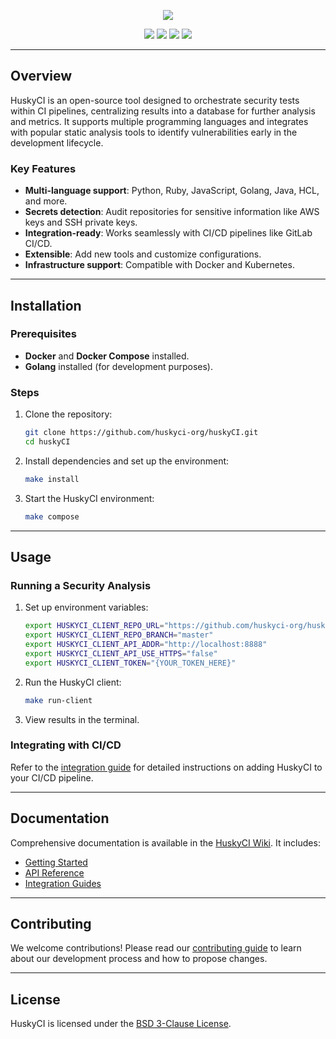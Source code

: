 <p align="center">
  <img src="https://raw.githubusercontent.com/wiki/huskyci-org/huskyCI/images/huskyCI-logo.png" align="center" height="" />
  <!-- logo font: Anton -->
</p>

<p align="center">
  <a href="https://github.com/huskyci-org/huskyCI/releases"><img src="https://img.shields.io/github/v/release/huskyci-org/huskyCI"/></a>
  <a href="https://github.com/rafaveira3/writing-and-presentations/blob/master/DEFCON-27-APP-SEC-VILLAGE-Rafael-Santos-huskyCI-Finding-security-flaws-in-CI-before-deploying-them.pdf"><img src="https://img.shields.io/badge/DEFCON%2027-AppSec%20Village-black"/></a>
  <a href="https://github.com/rafaveira3/contributions/blob/master/huskyCI-BlackHat-Europe-2019.pdf"><img src="https://img.shields.io/badge/Black%20Hat%20Europe%202019-Arsenal-black"/></a>
  <a href="https://defectdojo.readthedocs.io/en/latest/integrations.html#huskyci-report"><img src="https://img.shields.io/badge/DefectDojo-Compatible-brightgreen"/></a>
</p>

---

## Overview

HuskyCI is an open-source tool designed to orchestrate security tests within CI pipelines, centralizing results into a database for further analysis and metrics. It supports multiple programming languages and integrates with popular static analysis tools to identify vulnerabilities early in the development lifecycle.

### Key Features

- **Multi-language support**: Python, Ruby, JavaScript, Golang, Java, HCL, and more.
- **Secrets detection**: Audit repositories for sensitive information like AWS keys and SSH private keys.
- **Integration-ready**: Works seamlessly with CI/CD pipelines like GitLab CI/CD.
- **Extensible**: Add new tools and customize configurations.
- **Infrastructure support**: Compatible with Docker and Kubernetes.

---

## Installation

### Prerequisites

- **Docker** and **Docker Compose** installed.
- **Golang** installed (for development purposes).

### Steps

1. Clone the repository:

   ```bash
   git clone https://github.com/huskyci-org/huskyCI.git
   cd huskyCI
   ```

2. Install dependencies and set up the environment:

   ```bash
   make install
   ```

3. Start the HuskyCI environment:

   ```bash
   make compose
   ```

---

## Usage

### Running a Security Analysis

1. Set up environment variables:

   ```bash
   export HUSKYCI_CLIENT_REPO_URL="https://github.com/huskyci-org/huskyCI.git"
   export HUSKYCI_CLIENT_REPO_BRANCH="master"
   export HUSKYCI_CLIENT_API_ADDR="http://localhost:8888"
   export HUSKYCI_CLIENT_API_USE_HTTPS="false"
   export HUSKYCI_CLIENT_TOKEN="{YOUR_TOKEN_HERE}"
   ```

2. Run the HuskyCI client:

   ```bash
   make run-client
   ```

3. View results in the terminal.

### Integrating with CI/CD

Refer to the [integration guide](https://github.com/huskyci-org/huskyCI/wiki/4.-Guides.md) for detailed instructions on adding HuskyCI to your CI/CD pipeline.

---

## Documentation

Comprehensive documentation is available in the [HuskyCI Wiki](https://github.com/huskyci-org/huskyCI/wiki). It includes:

- [Getting Started](https://github.com/huskyci-org/huskyCI/wiki/3.-Getting-Started.md)
- [API Reference](https://github.com/huskyci-org/huskyCI/wiki/5.-API.md)
- [Integration Guides](https://github.com/huskyci-org/huskyCI/wiki/4.-Guides.md)

---

## Contributing

We welcome contributions! Please read our [contributing guide](https://github.com/huskyci-org/huskyCI/blob/master/CONTRIBUTING.md) to learn about our development process and how to propose changes.

---

## License

HuskyCI is licensed under the [BSD 3-Clause License](https://github.com/huskyci-org/huskyCI/blob/master/LICENSE.md).
